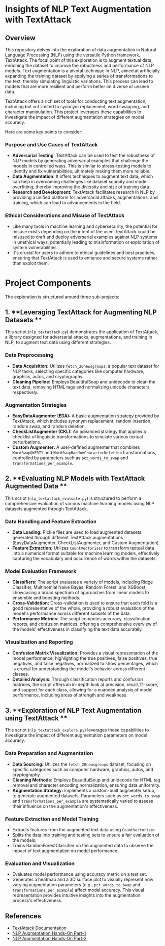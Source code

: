 # Insights of NLP Text Augmentation with TextAttack

## Overview

This repository delves into the exploration of data augmentation in Natural Language Processing (NLP) using the versatile Python framework, TextAttack. The focal point of this exploration is to augment textual data, enriching the dataset to improve the robustness and performance of NLP models. Text augmentation is a pivotal technique in NLP, aimed at artificially expanding the training dataset by applying a series of transformations to the text, thereby simulating linguistic variations. This process can lead to models that are more resilient and perform better on diverse or unseen data.

TextAttack offers a rich set of tools for conducting text augmentation, including but not limited to synonym replacement, word swapping, and character manipulation. This project leverages these capabilities to investigate the impact of different augmentation strategies on model accuracy. 

Here are some key points to consider:

### Purpose and Use Cases of TextAttack

- **Adversarial Testing**: TextAttack can be used to test the robustness of NLP models by generating adversarial examples that challenge the models in controlled ways. This is similar to stress-testing models to identify and fix vulnerabilities, ultimately making them more reliable.
- **Data Augmentation**: It offers techniques to augment text data, which can help in overcoming challenges like dataset scarcity and model overfitting, thereby improving the diversity and size of training data.
- **Research and Development**: TextAttack facilitates research in NLP by providing a unified platform for adversarial attacks, augmentations, and training, which can lead to advancements in the field.

### Ethical Considerations and Misuse of TextAttack
- Like many tools in machine learning and cybersecurity, the potential for misuse exists depending on the intent of the user. TextAttack could be misused to craft and deploy adversarial examples against NLP systems in unethical ways, potentially leading to misinformation or exploitation of system vulnerabilities.
- It's crucial for users to adhere to ethical guidelines and best practices, ensuring that TextAttack is used to enhance and secure systems rather than exploit them.

# Project Components

The exploration is structured around three sub-projects:

## 1. **Leveraging TextAttack for Augmenting NLP Datasets **

This script (`nlp_textattack.py`) demonstrates the application of TextAttack, a library designed for adversarial attacks, augmentations, and training in NLP, to augment text data using different strategies.

### Data Preprocessing
- **Data Acquisition:** Utilizes `fetch_20newsgroups`, a popular text dataset for NLP tasks, selecting specific categories like computer hardware, graphics, autos, and cryptography.
- **Cleaning Pipeline:** Employs BeautifulSoup and unidecode to clean the text data, removing HTML tags and normalizing unicode characters, respectively.

### Augmentation Strategies
- **EasyDataAugmenter (EDA):** A basic augmentation strategy provided by TextAttack, which includes synonym replacement, random insertion, random swap, and random deletion.
- **CheckListAugmenter (CKL):** An advanced strategy that applies a checklist of linguistic transformations to simulate various textual perturbations.
- **Custom Augmenter:** A user-defined augmenter that combines `WordSwapQWERTY` and `WordSwapRandomCharacterDeletion` transformations, controlled by parameters such as `pct_words_to_swap` and `transformations_per_example`.

## 2. **Evaluating NLP Models with TextAttack Augmented Data **

This script (`nlp_textattack_evaluate.py`) is structured to perform a comprehensive evaluation of various machine learning models using NLP datasets augmented through TextAttack. 

### Data Handling and Feature Extraction
- **Data Loading:** Pickle files are used to load augmented datasets generated through different TextAttack augmentations (EasyDataAugmenter, CheckListAugmenter, and Custom Augmentation).
- **Feature Extraction:** Utilizes `CountVectorizer` to transform textual data into a numerical format suitable for machine learning models, effectively capturing the vocabulary and occurrence of words within the datasets.

### Model Evaluation Framework
- **Classifiers:** The script evaluates a variety of models, including Ridge Classifier, Multinomial Naive Bayes, Random Forest, and XGBoost, showcasing a broad spectrum of approaches from linear models to ensemble and boosting methods.
- **Cross-Validation:** Cross-validation is used to ensure that each fold is a good representative of the whole, providing a robust evaluation of the model's performance across different subsets of the data.
- **Performance Metrics:** The script computes accuracy, classification reports, and confusion matrices, offering a comprehensive overview of the models' effectiveness in classifying the text data accurately.

### Visualization and Reporting
- **Confusion Matrix Visualization:** Provides a visual representation of the model performance, highlighting the true positives, false positives, true negatives, and false negatives, normalized to show percentages, which is crucial for understanding the model's behavior across different classes.
- **Detailed Analysis:** Through classification reports and confusion matrices, the script offers an in-depth look at precision, recall, f1-score, and support for each class, allowing for a nuanced analysis of model performance, including areas of strength and weakness.

## 3. **Exploration of NLP Text Augmentation using TextAttack **

This script (`nlp_textattack_explore.py`) leverages these capabilities to investigate the impact of different augmentation parameters on model accuracy.

### Data Preparation and Augmentation 
- **Data Sourcing:** Utilizes the `fetch_20newsgroups` dataset, focusing on specific categories such as computer hardware, graphics, autos, and cryptography.
- **Cleaning Methods:** Employs BeautifulSoup and unidecode for HTML tag removal and character encoding normalization, ensuring data uniformity.
- **Augmentation Strategy:** Implements a custom-built augmenter setup, to generate augmented datasets. Parameters such as `pct_words_to_swap` and `transformations_per_example` are systematically varied to assess their influence on the augmentation's effectiveness.

### Feature Extraction and Model Training
- Extracts features from the augmented text data using `CountVectorizer`.
- Splits the data into training and testing sets to ensure a fair evaluation of the models.
- Trains RandomForestClassifier on the augmented data to observe the impact of text augmentation on model performance.

### Evaluation and Visualization
- Evaluates model performance using accuracy metric on a test set.
- Generates a heatmap and a 3D surface plot to visually represent how varying augmentation parameters (e.g., `pct_words_to_swap` and `transformations_per_example`) affect model accuracy. This visual representation provides intuitive insights into the augmentation process's effectiveness.


## References

- [TextAttack Documentation](https://textattack.readthedocs.io/en/latest/index.html)
- [NLP Augmentation Hands-On Part-1](https://akgeni.medium.com/nlp-augmentation-hands-on-cda88aa5d837)
- [NLP Augmentation Hands-On Part-2](https://akgeni.medium.com/nlp-augmentation-hands-on-77bfd9fff5e2)

